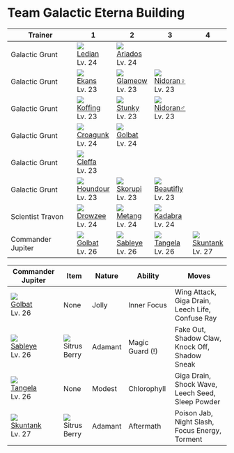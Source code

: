 # Team Galactic Eterna Building

Trainer           | 1                                   | 2                                   | 3                                   | 4                                   
---               | ---                                 | ---                                 | ---                                 | ---                                 
Galactic Grunt    | ![][166]<br> [Ledian]<br> Lv. 24    | ![][168]<br> [Ariados]<br> Lv. 24   
Galactic Grunt    | ![][023]<br> [Ekans]<br> Lv. 23     | ![][431]<br> [Glameow]<br> Lv. 23   | ![][029]<br> [Nidoran♀]<br> Lv. 23  
Galactic Grunt    | ![][109]<br> [Koffing]<br> Lv. 23   | ![][434]<br> [Stunky]<br> Lv. 23    | ![][032]<br> [Nidoran♂]<br> Lv. 23  
Galactic Grunt    | ![][453]<br> [Croagunk]<br> Lv. 24  | ![][042]<br> [Golbat]<br> Lv. 24    
Galactic Grunt    | ![][173]<br> [Cleffa]<br> Lv. 23    
Galactic Grunt    | ![][228]<br> [Houndour]<br> Lv. 23  | ![][451]<br> [Skorupi]<br> Lv. 23   | ![][267]<br> [Beautifly]<br> Lv. 23 
Scientist Travon  | ![][096]<br> [Drowzee]<br> Lv. 24   | ![][375]<br> [Metang]<br> Lv. 24    | ![][064]<br> [Kadabra]<br> Lv. 24   
Commander Jupiter | ![][042]<br> [Golbat]<br> Lv. 26    | ![][302]<br> [Sableye]<br> Lv. 26   | ![][114]<br> [Tangela]<br> Lv. 26   | ![][435]<br> [Skuntank]<br> Lv. 27  

Commander Jupiter                  | Item                               | Nature  | Ability         | Moves                                           
---                                | ---                                | ---     | ---             | ---                                             
![][042]<br> [Golbat]<br> Lv. 26   | None                               | Jolly   | Inner Focus     | Wing Attack, Giga Drain, Leech Life, Confuse Ray
![][302]<br> [Sableye]<br> Lv. 26  | ![][sitrus-berry]<br> Sitrus Berry | Adamant | Magic Guard (!) | Fake Out, Shadow Claw, Knock Off, Shadow Sneak  
![][114]<br> [Tangela]<br> Lv. 26  | None                               | Modest  | Chlorophyll     | Giga Drain, Shock Wave, Leech Seed, Sleep Powder
![][435]<br> [Skuntank]<br> Lv. 27 | ![][sitrus-berry]<br> Sitrus Berry | Adamant | Aftermath       | Poison Jab, Night Slash, Focus Energy, Torment  



[Ekans]: ../../pokemon_changes/023/
[Nidoran♀]: ../../pokemon_changes/029/
[Nidoran♂]: ../../pokemon_changes/032/
[Golbat]: ../../pokemon_changes/042/
[Kadabra]: ../../pokemon_changes/064/
[Drowzee]: ../../pokemon_changes/096/
[Koffing]: ../../pokemon_changes/109/
[Tangela]: ../../pokemon_changes/114/
[Ledian]: ../../pokemon_changes/166/
[Ariados]: ../../pokemon_changes/168/
[Cleffa]: ../../pokemon_changes/173/
[Houndour]: ../../pokemon_changes/228/
[Beautifly]: ../../pokemon_changes/267/
[Sableye]: ../../pokemon_changes/302/
[Metang]: ../../pokemon_changes/375/
[Glameow]: ../../pokemon_changes/431/
[Stunky]: ../../pokemon_changes/434/
[Skuntank]: ../../pokemon_changes/435/
[Skorupi]: ../../pokemon_changes/451/
[Croagunk]: ../../pokemon_changes/453/
[sitrus-berry]: ../img/items/sitrus-berry.png
[023]: ../img/pokemon/023.png
[029]: ../img/pokemon/029.png
[032]: ../img/pokemon/032.png
[042]: ../img/pokemon/042.png
[064]: ../img/pokemon/064.png
[096]: ../img/pokemon/096.png
[109]: ../img/pokemon/109.png
[114]: ../img/pokemon/114.png
[166]: ../img/pokemon/166.png
[168]: ../img/pokemon/168.png
[173]: ../img/pokemon/173.png
[228]: ../img/pokemon/228.png
[267]: ../img/pokemon/267.png
[302]: ../img/pokemon/302.png
[375]: ../img/pokemon/375.png
[431]: ../img/pokemon/431.png
[434]: ../img/pokemon/434.png
[435]: ../img/pokemon/435.png
[451]: ../img/pokemon/451.png
[453]: ../img/pokemon/453.png

